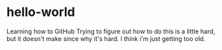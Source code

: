 # hello-world
Learning how to GitHub
Trying to figure out how to do this is a little hard, but it doesn't make since why it's hard. I think i'm just getting too old.
